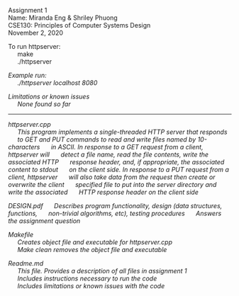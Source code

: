 Assignment 1  
Name: Miranda Eng & Shriley Phuong  
CSE130: Principles of Computer Systems Design  
November 2, 2020  

To run httpserver:  
	&ensp;&ensp;&ensp;make  
	&ensp;&ensp;&ensp;./httpserver <address> <port-number>  

Example run:  
	&ensp;&ensp;&ensp;./httpserver localhost 8080  

Limitations or known issues  
	&ensp;&ensp;&ensp;None found so far  

-------------------------------------------------

httpserver.cpp  
	&ensp;&ensp;&ensp;This program implements a single-threaded HTTP server that responds
	&ensp;&ensp;&ensp;to GET and PUT commands to read and write files named by 10-characters
	&ensp;&ensp;&ensp;in ASCII. In response to a GET request from a client, httpserver will
	&ensp;&ensp;&ensp;detect a file name, read the file contents, write the associated HTTP
	&ensp;&ensp;&ensp;response header, and, if appropriate, the associated content to stdout
	&ensp;&ensp;&ensp;on the client side. In response to a PUT request from a client, httpserver
	&ensp;&ensp;&ensp;will also take data from the request then create or overwrite the client
	&ensp;&ensp;&ensp;specified file to put into the server directory and write the associated
	&ensp;&ensp;&ensp;HTTP response header on the client side  

DESIGN.pdf
	&ensp;&ensp;&ensp;Describes program functionality, design (data structures, functions,
	&ensp;&ensp;&ensp;non-trivial algorithms, etc), testing procedures
	&ensp;&ensp;&ensp;Answers the assignment question 

Makefile  
	&ensp;&ensp;&ensp;Creates object file and executable for httpserver.cpp  
	&ensp;&ensp;&ensp;Make clean removes the object file and executable  

Readme.md  
	&ensp;&ensp;&ensp;This file. Provides a description of all files in assignment 1  
	&ensp;&ensp;&ensp;Includes instructions necessary to run the code  
	&ensp;&ensp;&ensp;Includes limitations or known issues with the code  
